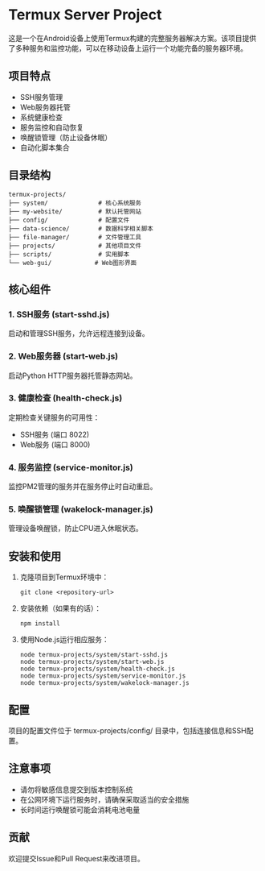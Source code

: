# Termux Server Project

这是一个在Android设备上使用Termux构建的完整服务器解决方案。该项目提供了多种服务和监控功能，可以在移动设备上运行一个功能完备的服务器环境。

## 项目特点

- SSH服务管理
- Web服务器托管
- 系统健康检查
- 服务监控和自动恢复
- 唤醒锁管理（防止设备休眠）
- 自动化脚本集合

## 目录结构

```
termux-projects/
├── system/              # 核心系统服务
├── my-website/          # 默认托管网站
├── config/              # 配置文件
├── data-science/        # 数据科学相关脚本
├── file-manager/        # 文件管理工具
├── projects/            # 其他项目文件
├── scripts/             # 实用脚本
└── web-gui/            # Web图形界面
```

## 核心组件

### 1. SSH服务 (start-sshd.js)
启动和管理SSH服务，允许远程连接到设备。

### 2. Web服务器 (start-web.js)
启动Python HTTP服务器托管静态网站。

### 3. 健康检查 (health-check.js)
定期检查关键服务的可用性：
- SSH服务 (端口 8022)
- Web服务 (端口 8000)

### 4. 服务监控 (service-monitor.js)
监控PM2管理的服务并在服务停止时自动重启。

### 5. 唤醒锁管理 (wakelock-manager.js)
管理设备唤醒锁，防止CPU进入休眠状态。

## 安装和使用

1. 克隆项目到Termux环境中：
   ```
   git clone <repository-url>
   ```

2. 安装依赖（如果有的话）：
   ```
   npm install
   ```

3. 使用Node.js运行相应服务：
   ```
   node termux-projects/system/start-sshd.js
   node termux-projects/system/start-web.js
   node termux-projects/system/health-check.js
   node termux-projects/system/service-monitor.js
   node termux-projects/system/wakelock-manager.js
   ```

## 配置

项目的配置文件位于 termux-projects/config/ 目录中，包括连接信息和SSH配置。

## 注意事项

- 请勿将敏感信息提交到版本控制系统
- 在公网环境下运行服务时，请确保采取适当的安全措施
- 长时间运行唤醒锁可能会消耗电池电量

## 贡献

欢迎提交Issue和Pull Request来改进项目。